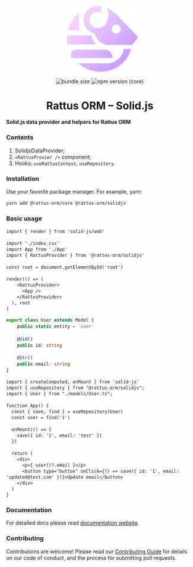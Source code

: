 <p align="center">
  <img style="margin-right: -15px" width="192px" src="https://raw.githubusercontent.com/lyohaplotinka/rattus-orm/main/assets/logo.svg" alt="Rattus ORM">
</p>

<p align="center">
  <img alt="bundle size" src="https://img.shields.io/bundlephobia/minzip/%40rattus-orm%2Fsolidjs">
  <img alt="npm version (core)" src="https://img.shields.io/npm/v/%40rattus-orm%2Fsolidjs">
</p>

<h1 align="center">Rattus ORM – Solid.js</h1>

**Solid.js data provider and helpers for Rattus ORM**

### Contents
1. SolidjsDataProvider;
2. `<RattusProvier />` component;
3. Hooks: `useRattusContext`, `useRepository`.

### Installation
Use your favorite package manager. For example, yarn:
```bash
yarn add @rattus-orm/core @rattus-orm/solidjs
```

### Basic usage
```tsx title="main.ts"
import { render } from 'solid-js/web'

import './index.css'
import App from './App'
import { RattusProvider } from '@rattus-orm/solidjs'

const root = document.getElementById('root')

render(() => (
    <RattusProvider>
      <App />
    </RattusProvider>
  ), root
)
```
```typescript title="models/User.ts"
export class User extends Model {
    public static entity = 'user'
    
    @Uid()
    public id: string
    
    @Str()
    public email: string
}
```
```tsx title="App.tsx"
import { createComputed, onMount } from 'solid-js'
import { useRepository } from "@rattus-orm/solidjs";
import { User } from "./models/User.ts";

function App() {
  const { save, find } = useRepository(User)
  const user = find('1')

  onMount(() => {
    save({ id: '1', email: 'test' })
  })

  return (
    <div>
      <p>{ user()?.email }</p>
      <button type="button" onClick={() => save({ id: '1', email: 'updated@test.com' })}>Update email</button>
    </div>
  )
}
```

### Documentation
For detailed docs please read [documentation website](https://lyohaplotinka.github.io/rattus-orm/docs/category/solid-integration).

### Contributing
Contributions are welcome! Please read our [Contributing Guide](../../CONTRIBUTING.md) for details on our code of conduct, and the process for submitting pull requests.
